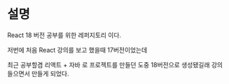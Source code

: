 # 설명
React 18 버전 공부를 위한 레퍼지토리 이다.

저번에 처음 React 강의를 보고 했을때 17버전이었는데

최근 공부할겸 리액트 + 자바 로 프로젝트를 만들던 도중
18버전으로 생성됐길래 강의 들으면서
만들게 되었다.